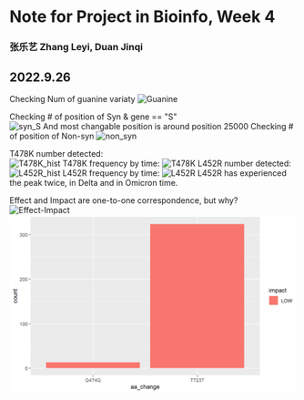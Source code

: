 # Note for Project in Bioinfo, Week 4
### 张乐艺 Zhang Leyi, Duan Jinqi
   
## 2022.9.26   
Checking Num of guanine variaty
![Guanine](https://github.com/KirakiraZLY/Variants-and-mutation-rate-in-SARS-Cov2/blob/main/Img/Num%20of%20Guanine.png?raw=true)   

Checking # of position of Syn & gene == "S"  
![syn_S](https://github.com/KirakiraZLY/Variants-and-mutation-rate-in-SARS-Cov2/blob/main/Img/Syn_Var_position.png?raw=true)
And most changable position is around position 25000
Checking # of position of Non-syn
![non_syn](https://github.com/KirakiraZLY/Variants-and-mutation-rate-in-SARS-Cov2/blob/main/Img/non%20syn%20position.png?raw=true)

T478K number detected:   
![T478K_hist](https://github.com/KirakiraZLY/Variants-and-mutation-rate-in-SARS-Cov2/blob/main/Img/T478K_hist.png?raw=true)
T478K frequency by time:
![T478K](https://github.com/KirakiraZLY/Variants-and-mutation-rate-in-SARS-Cov2/blob/main/Img/T478K.png?raw=true)
L452R number detected:
![L452R_hist](https://github.com/KirakiraZLY/Variants-and-mutation-rate-in-SARS-Cov2/blob/main/Img/L452R_his.jpg?raw=true)
L452R frequency by time:
![L452R](https://github.com/KirakiraZLY/Variants-and-mutation-rate-in-SARS-Cov2/blob/main/Img/L452R_Freq.jpg?raw=true)
L452R has experienced the peak twice, in Delta and in Omicron time.

Effect and Impact are one-to-one correspondence, but why?
![Effect-Impact](https://github.com/KirakiraZLY/Variants-and-mutation-rate-in-SARS-Cov2/blob/main/Img/effect_impact.png?raw=true)
![T723T_Q474Q](https://github.com/KirakiraZLY/Variants-and-mutation-rate-in-SARS-Cov2/blob/main/Img/T723T_Q474Q.png?raw=true)
